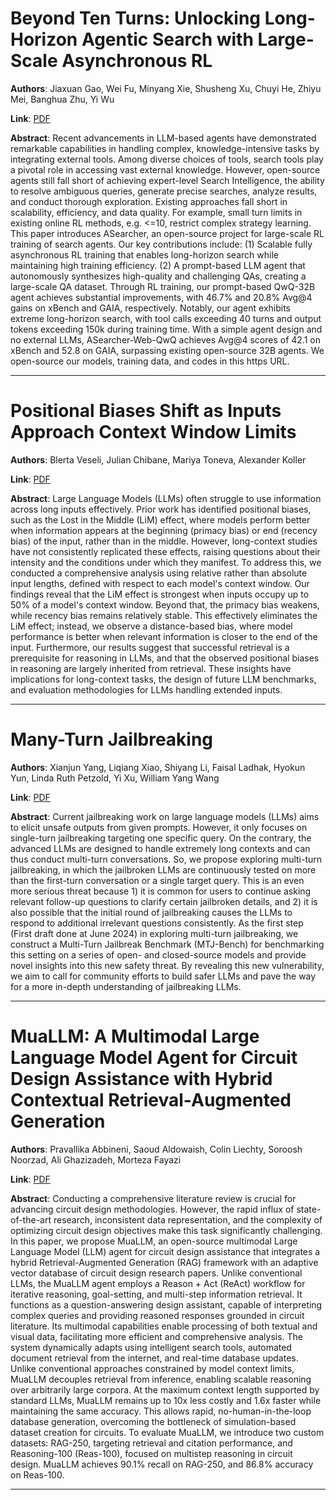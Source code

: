 # Beyond Ten Turns: Unlocking Long-Horizon Agentic Search with Large-Scale Asynchronous RL 

**Authors**: Jiaxuan Gao, Wei Fu, Minyang Xie, Shusheng Xu, Chuyi He, Zhiyu Mei, Banghua Zhu, Yi Wu  

**Link**: [PDF](https://arxiv.org/pdf/2508.07976)  

**Abstract**: Recent advancements in LLM-based agents have demonstrated remarkable capabilities in handling complex, knowledge-intensive tasks by integrating external tools. Among diverse choices of tools, search tools play a pivotal role in accessing vast external knowledge. However, open-source agents still fall short of achieving expert-level Search Intelligence, the ability to resolve ambiguous queries, generate precise searches, analyze results, and conduct thorough exploration. Existing approaches fall short in scalability, efficiency, and data quality. For example, small turn limits in existing online RL methods, e.g. <=10, restrict complex strategy learning. This paper introduces ASearcher, an open-source project for large-scale RL training of search agents. Our key contributions include: (1) Scalable fully asynchronous RL training that enables long-horizon search while maintaining high training efficiency. (2) A prompt-based LLM agent that autonomously synthesizes high-quality and challenging QAs, creating a large-scale QA dataset. Through RL training, our prompt-based QwQ-32B agent achieves substantial improvements, with 46.7% and 20.8% Avg@4 gains on xBench and GAIA, respectively. Notably, our agent exhibits extreme long-horizon search, with tool calls exceeding 40 turns and output tokens exceeding 150k during training time. With a simple agent design and no external LLMs, ASearcher-Web-QwQ achieves Avg@4 scores of 42.1 on xBench and 52.8 on GAIA, surpassing existing open-source 32B agents. We open-source our models, training data, and codes in this https URL. 

---
# Positional Biases Shift as Inputs Approach Context Window Limits 

**Authors**: Blerta Veseli, Julian Chibane, Mariya Toneva, Alexander Koller  

**Link**: [PDF](https://arxiv.org/pdf/2508.07479)  

**Abstract**: Large Language Models (LLMs) often struggle to use information across long inputs effectively. Prior work has identified positional biases, such as the Lost in the Middle (LiM) effect, where models perform better when information appears at the beginning (primacy bias) or end (recency bias) of the input, rather than in the middle. However, long-context studies have not consistently replicated these effects, raising questions about their intensity and the conditions under which they manifest. To address this, we conducted a comprehensive analysis using relative rather than absolute input lengths, defined with respect to each model's context window. Our findings reveal that the LiM effect is strongest when inputs occupy up to 50% of a model's context window. Beyond that, the primacy bias weakens, while recency bias remains relatively stable. This effectively eliminates the LiM effect; instead, we observe a distance-based bias, where model performance is better when relevant information is closer to the end of the input. Furthermore, our results suggest that successful retrieval is a prerequisite for reasoning in LLMs, and that the observed positional biases in reasoning are largely inherited from retrieval. These insights have implications for long-context tasks, the design of future LLM benchmarks, and evaluation methodologies for LLMs handling extended inputs. 

---
# Many-Turn Jailbreaking 

**Authors**: Xianjun Yang, Liqiang Xiao, Shiyang Li, Faisal Ladhak, Hyokun Yun, Linda Ruth Petzold, Yi Xu, William Yang Wang  

**Link**: [PDF](https://arxiv.org/pdf/2508.06755)  

**Abstract**: Current jailbreaking work on large language models (LLMs) aims to elicit unsafe outputs from given prompts. However, it only focuses on single-turn jailbreaking targeting one specific query. On the contrary, the advanced LLMs are designed to handle extremely long contexts and can thus conduct multi-turn conversations. So, we propose exploring multi-turn jailbreaking, in which the jailbroken LLMs are continuously tested on more than the first-turn conversation or a single target query. This is an even more serious threat because 1) it is common for users to continue asking relevant follow-up questions to clarify certain jailbroken details, and 2) it is also possible that the initial round of jailbreaking causes the LLMs to respond to additional irrelevant questions consistently. As the first step (First draft done at June 2024) in exploring multi-turn jailbreaking, we construct a Multi-Turn Jailbreak Benchmark (MTJ-Bench) for benchmarking this setting on a series of open- and closed-source models and provide novel insights into this new safety threat. By revealing this new vulnerability, we aim to call for community efforts to build safer LLMs and pave the way for a more in-depth understanding of jailbreaking LLMs. 

---
# MuaLLM: A Multimodal Large Language Model Agent for Circuit Design Assistance with Hybrid Contextual Retrieval-Augmented Generation 

**Authors**: Pravallika Abbineni, Saoud Aldowaish, Colin Liechty, Soroosh Noorzad, Ali Ghazizadeh, Morteza Fayazi  

**Link**: [PDF](https://arxiv.org/pdf/2508.08137)  

**Abstract**: Conducting a comprehensive literature review is crucial for advancing circuit design methodologies. However, the rapid influx of state-of-the-art research, inconsistent data representation, and the complexity of optimizing circuit design objectives make this task significantly challenging. In this paper, we propose MuaLLM, an open-source multimodal Large Language Model (LLM) agent for circuit design assistance that integrates a hybrid Retrieval-Augmented Generation (RAG) framework with an adaptive vector database of circuit design research papers. Unlike conventional LLMs, the MuaLLM agent employs a Reason + Act (ReAct) workflow for iterative reasoning, goal-setting, and multi-step information retrieval. It functions as a question-answering design assistant, capable of interpreting complex queries and providing reasoned responses grounded in circuit literature. Its multimodal capabilities enable processing of both textual and visual data, facilitating more efficient and comprehensive analysis. The system dynamically adapts using intelligent search tools, automated document retrieval from the internet, and real-time database updates. Unlike conventional approaches constrained by model context limits, MuaLLM decouples retrieval from inference, enabling scalable reasoning over arbitrarily large corpora. At the maximum context length supported by standard LLMs, MuaLLM remains up to 10x less costly and 1.6x faster while maintaining the same accuracy. This allows rapid, no-human-in-the-loop database generation, overcoming the bottleneck of simulation-based dataset creation for circuits. To evaluate MuaLLM, we introduce two custom datasets: RAG-250, targeting retrieval and citation performance, and Reasoning-100 (Reas-100), focused on multistep reasoning in circuit design. MuaLLM achieves 90.1% recall on RAG-250, and 86.8% accuracy on Reas-100. 

---

